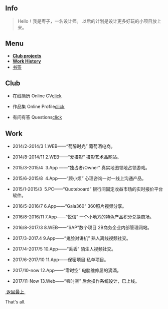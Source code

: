 ## Info
> Hello！我是枣子，一名设计师。
> 以后的计划是设计更多好玩的小项目放上来。

## Menu
- [**Club projects**][1]
- [**Work History**][2]
- [书签][3] 

## Club
- 在线简历 Online CV[click][4]
	  
	  
- 作品集 Online Profile[click][5]
	  
	  
- 有问有答 Questions[click][6]

## Work
- 2014/2-2014/3
	1.WEB——“萄醉时光” 葡萄酒电商。

- 2014/8-2014/11
	2.WEB——“爱摄影”
	摄影艺术品网站。
	  
- 2015/3-2015/4 
	3.App ——“独占者/Owner”
	真实地图领地占领游戏。

- 2015/6-2015/8 
	4.App——“顾小烦”
	心理咨询一对一线上沟通产品。

- 2015/1-2015/3 
	5.PC——“Quoteboard”
	银行间固定收益市场的实时报价平台软件。

- 2016/5-2016/7
	6.App——“Gala360”
	360照片视频分享。
	  
- 2016/8-2016/11
	7.App——“悦信”
	一个小地方的特色产品积分兑换商场。

- 2016/8-2017/3
	8.WEB——“SAP”数个项目
	2B商务企业内部管理网站。
	  
- 2017/3-2017.4
	9.App——“鬼脸对讲机”
	熟人离线视频社交。
	  
- 2017/4-2017/5
	10.App——“丢丢”
	陌生人视频社交。
	  
- 2017/6-2017/10
	11.App——保密项目
	私单项目。
	  
- 2017/10-now
	12.App——“零时空”
	电脑维修届的滴滴。
	  
- 2017/11-Now
	13.Web——“零时空”
	后台操作系统设计，已上线。
	  
[ 返回最上 ][7]

  
That's all.

[1]:	##Club
[2]:	##Work
[3]:	http://dosthcool.roughdraft.io
[4]:	https://dosthcool.github.io/cho-moon.html
[5]:	https://dosthcool.github.io
[6]:	https://dosthcool.github.io/questions.html
[7]:	##Menu
